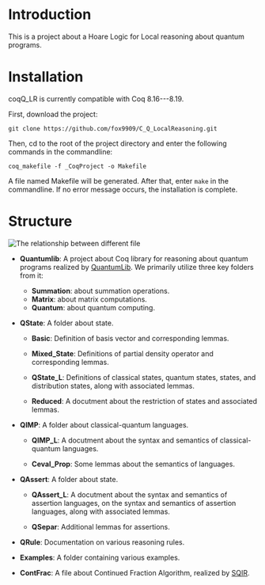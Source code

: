 # Introduction 

This is a project about a Hoare Logic for Local reasoning about quantum programs. 

# Installation 

coqQ_LR is currently compatible with Coq 8.16---8.19.

First, download the project: 

```git clone https://github.com/fox9909/C_Q_LocalReasoning.git```

Then, cd to the root of the project directory and enter the following commands in the commandline:

```coq_makefile -f _CoqProject -o Makefile```

A file named Makefile will be generated. After that, enter ```make``` in the commandline. If no error message occurs, the installation is complete.
# Structure

![The relationship between different file](./Figures/Relationship.svg)

* **Quantumlib**: A project about Coq library for reasoning about quantum programs realized by [QuantumLib](https://github.com/inQWIRE/QuantumLib.git). We primarily utilize three key folders from it: 
  + **Summation**: about summation operations.
  + **Matrix**: about matrix computations.
  + **Quantum**: about quantum computing. 

* **QState**: A folder about state.

  + **Basic**:  Definition of basis vector and corresponding lemmas.

  + **Mixed_State**: Definitions of partial density operator and corresponding lemmas.

  + **QState_L**:  Definitions of classical states, quantum states, states, and distribution states, along with associated lemmas.

  + **Reduced**: A docutment about the restriction of states and associated lemmas.

* **QIMP**: A folder about classical-quantum languages.

    + **QIMP_L**: A docutment about the syntax and semantics of classical-quantum languages.

    + **Ceval_Prop**: Some lemmas about the semantics of languages.

* **QAssert**: A folder about state.

    + **QAssert_L**: A docutment about the syntax and semantics of assertion languages, on the syntax and semantics of assertion languages, along with associated lemmas.

    + **QSepar**: Additional lemmas for assertions.

* **QRule**:  Documentation on various reasoning rules.

* **Examples**:  A folder containing various examples. 

* **ContFrac**: A file about Continued Fraction Algorithm, realized by [SQIR](https://github.com/inQWIRE/SQIR.git).

